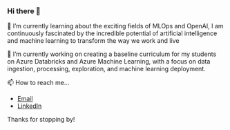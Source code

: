 ### Hi there 👋

🌱 I’m currently learning about the exciting fields of MLOps and OpenAI, I am continuously fascinated by the incredible potential of artificial intelligence and machine learning to transform the way we work and live

🔭 I’m currently working on creating a baseline curriculum for my students on Azure Databricks and Azure Machine Learning, with a focus on data ingestion, processing, exploration, and machine learning deployment.


📫 How to reach me...

- [Email](mailto:martasantos@microsoft.com)
- [LinkedIn](https://www.linkedin.com/in/marta-asantos/)

Thanks for stopping by!


<!--
- 🔭 I’m currently working on ... 
- 🌱 I’m currently learning ...
- 👯 I’m looking to collaborate on ...
- 🤔 I’m looking for help with ...
- 💬 Ask me about ...
- 📫 How to reach me: ...
- 😄 Pronouns: ...
- ⚡ Fun fact: ...
-->


